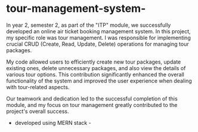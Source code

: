 # tour-management-system-

In year 2, semester 2, as part of the "ITP" module, we successfully developed an online air ticket booking management system. In this project, my specific role was tour management. I was responsible for implementing crucial CRUD (Create, Read, Update, Delete) operations for managing tour packages.

My code allowed users to efficiently create new tour packages, update existing ones, delete unnecessary packages, and also view the details of various tour options. This contribution significantly enhanced the overall functionality of the system and improved the user experience when dealing with tour-related aspects.

Our teamwork and dedication led to the successful completion of this module, and my focus on tour management greatly contributed to the project's overall success.

- developed using MERN stack - 
